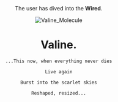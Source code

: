 <div align="center">
The user has dived into the <b>Wired</b>.
  
<a></a>

![Valine_Molecule](https://upload.wikimedia.org/wikipedia/commons/thumb/8/8f/Valine-from-xtal-3D-bs-17.png/239px-Valine-from-xtal-3D-bs-17.png)

# Valine.

```
...This now, when everything never dies

Live again

Burst into the scarlet skies

Reshaped, resized...
```
</div>
